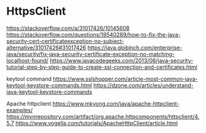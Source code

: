 # HttpsClient

https://stackoverflow.com/a/31017426/10145608
https://stackoverflow.com/questions/19540289/how-to-fix-the-java-security-cert-certificateexception-no-subject-alternative/31017426#31017426
https://java.globinch.com/enterprise-java/security/fix-java-security-certificate-exception-no-matching-localhost-found/
https://www.javacodegeeks.com/2013/06/java-security-tutorial-step-by-step-guide-to-create-ssl-connection-and-certificates.html



keytool command
https://www.sslshopper.com/article-most-common-java-keytool-keystore-commands.html
https://dzone.com/articles/understand-java-keytool-keystore-commands




Apache httpclient 
https://www.mkyong.com/java/apache-httpclient-examples/
https://mvnrepository.com/artifact/org.apache.httpcomponents/httpclient/4.5.7
https://www.vogella.com/tutorials/ApacheHttpClient/article.html
